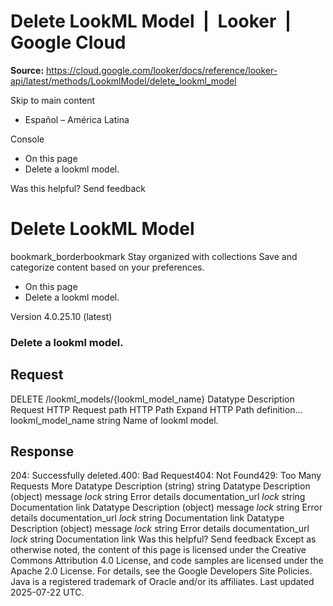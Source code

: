 # Delete LookML Model  |  Looker  |  Google Cloud

**Source:** https://cloud.google.com/looker/docs/reference/looker-api/latest/methods/LookmlModel/delete_lookml_model

Skip to main content 


  * Español – América Latina

Console 
  * On this page
  * Delete a lookml model.




Was this helpful?
Send feedback 
#  Delete LookML Model
bookmark_borderbookmark Stay organized with collections  Save and categorize content based on your preferences.
  * On this page
  * Delete a lookml model.


Version 4.0.25.10 (latest) 
### Delete a lookml model.
## Request
DELETE /lookml_models/{lookml_model_name} 
Datatype
Description
Request
HTTP Request 
path
HTTP Path 
Expand HTTP Path definition... 
lookml_model_name
string 
Name of lookml model.
## Response
204: Successfully deleted.400: Bad Request404: Not Found429: Too Many Requests More
Datatype
Description
(string)
string 
Datatype
Description
(object)
message
_lock_
string 
Error details
documentation_url
_lock_
string 
Documentation link
Datatype
Description
(object)
message
_lock_
string 
Error details
documentation_url
_lock_
string 
Documentation link
Datatype
Description
(object)
message
_lock_
string 
Error details
documentation_url
_lock_
string 
Documentation link
Was this helpful?
Send feedback 
Except as otherwise noted, the content of this page is licensed under the Creative Commons Attribution 4.0 License, and code samples are licensed under the Apache 2.0 License. For details, see the Google Developers Site Policies. Java is a registered trademark of Oracle and/or its affiliates.
Last updated 2025-07-22 UTC.


